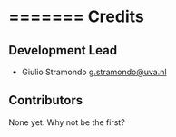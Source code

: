 =======
Credits
=======

Development Lead
----------------

* Giulio Stramondo <g.stramondo@uva.nl>


Contributors
------------

None yet. Why not be the first?
